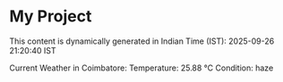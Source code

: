 # My Project

This content is dynamically generated in Indian Time (IST): 2025-09-26 21:20:40 IST


Current Weather in Coimbatore:
Temperature: 25.88 °C
Condition: haze
